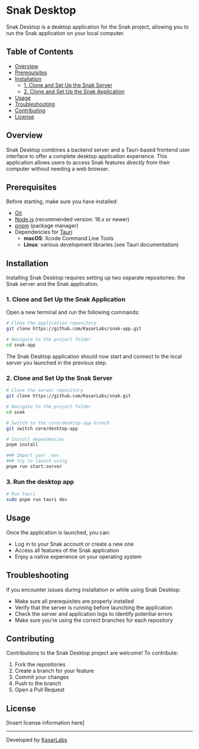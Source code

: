 # Snak Desktop

Snak Desktop is a desktop application for the Snak project, allowing you to run the Snak application on your local computer.

## Table of Contents

- [Overview](#overview)
- [Prerequisites](#prerequisites)
- [Installation](#installation)
  - [1. Clone and Set Up the Snak Server](#1-clone-and-set-up-the-snak-server)
  - [2. Clone and Set Up the Snak Application](#2-clone-and-set-up-the-snak-application)
- [Usage](#usage)
- [Troubleshooting](#troubleshooting)
- [Contributing](#contributing)
- [License](#license)

## Overview

Snak Desktop combines a backend server and a Tauri-based frontend user interface to offer a complete desktop application experience. This application allows users to access Snak features directly from their computer without needing a web browser.

## Prerequisites

Before starting, make sure you have installed:

- [Git](https://git-scm.com/downloads)
- [Node.js](https://nodejs.org/) (recommended version: 16.x or newer)
- [pnpm](https://pnpm.io/installation) (package manager)
- Dependencies for [Tauri](https://tauri.app/v1/guides/getting-started/prerequisites)
  - **macOS**: Xcode Command Line Tools
  - **Linux**: various development libraries (see Tauri documentation)

## Installation

Installing Snak Desktop requires setting up two separate repositories: the Snak server and the Snak application.


### 1. Clone and Set Up the Snak Application

Open a new terminal and run the following commands:

```bash
# Clone the application repository
git clone https://github.com/KasarLabs/snak-app.git

# Navigate to the project folder
cd snak-app
```

The Snak Desktop application should now start and connect to the local server you launched in the previous step.


### 2. Clone and Set Up the Snak Server

```bash
# Clone the server repository
git clone https://github.com/KasarLabs/snak.git

# Navigate to the project folder
cd snak

# Switch to the core/desktop-app branch
git switch core/desktop-app

# Install dependencies
pnpm install

### Import your .env
### try to launch using
pnpm run start:server
```

### 3. Run the desktop app
```bash
# Run tauri
sudo pnpm run tauri dev
```




## Usage

Once the application is launched, you can:

- Log in to your Snak account or create a new one
- Access all features of the Snak application
- Enjoy a native experience on your operating system

## Troubleshooting

If you encounter issues during installation or while using Snak Desktop:

- Make sure all prerequisites are properly installed
- Verify that the server is running before launching the application
- Check the server and application logs to identify potential errors
- Make sure you're using the correct branches for each repository

## Contributing

Contributions to the Snak Desktop project are welcome! To contribute:

1. Fork the repositories
2. Create a branch for your feature
3. Commit your changes
4. Push to the branch
5. Open a Pull Request

## License

[Insert license information here]

---

Developed by [KasarLabs](https://github.com/KasarLabs)